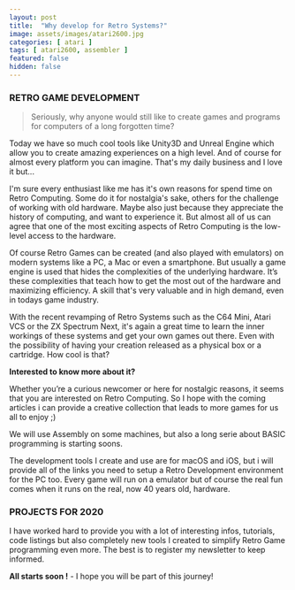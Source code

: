 ```yaml
---
layout: post
title:  "Why develop for Retro Systems?"
image: assets/images/atari2600.jpg
categories: [ atari ]
tags: [ atari2600, assembler ]
featured: false
hidden: false
---
```


### RETRO GAME DEVELOPMENT
>Seriously, why anyone would still like to create games and programs for computers of a long forgotten time?

Today we have so much cool tools like Unity3D and Unreal Engine which allow you to create amazing experiences on a high level. And of course for almost every platform you can imagine. That's my daily business and I love it but...

I'm sure every enthusiast like me has it's own reasons for spend time on Retro Computing. Some do it for nostalgia's sake, others for the challenge of working with old hardware. Maybe also just because they appreciate the history of computing, and want to experience it. But almost all of us can agree that one of the most exciting aspects of Retro Computing is the low-level access to the hardware.

Of course Retro Games can be created (and also played with emulators) on modern systems like a PC, a Mac or even a smartphone. But usually a game engine is used that hides the complexities of the underlying hardware. It’s these complexities that teach how to get the most out of the hardware and maximizing efficiency. A skill that's very valuable and in high demand, even in todays game industry.

With the recent revamping of Retro Systems such as the C64 Mini, Atari VCS or the ZX Spectrum Next, it's again a great time to learn the inner workings of these systems and get your own games out there. Even with the possibility of having your creation released as a physical box or a cartridge. How cool is that?


**Interested to know more about it?**

Whether you’re a curious newcomer or here for nostalgic reasons, it seems that you are interested on Retro Computing. So I hope with the coming articles i can provide a creative collection that leads to more games for us all to enjoy ;)

We will use Assembly on some machines, but also a long serie about BASIC programming is starting soons.

The development tools I create and use are for macOS and iOS, but i will provide all of the links you need to setup a Retro Development environment for the PC too. Every game will run on a emulator but of course the real fun comes when it runs on the real, now 40 years old, hardware.


### PROJECTS FOR 2020
I have worked hard to provide you with a lot of interesting infos, tutorials, code listings but also completely new tools I created to simplify Retro Game programming even more.
The best is to register my newsletter to keep informed.


**All starts soon !** - I hope you will be part of this journey!